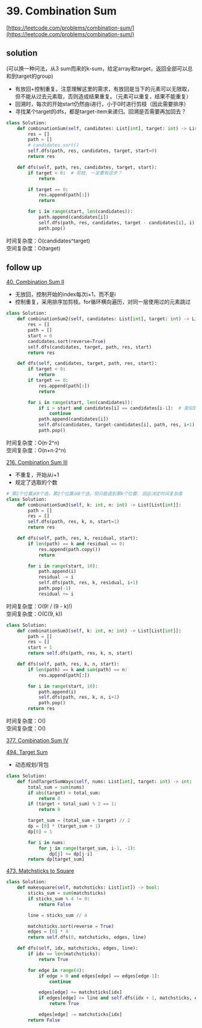 # 39. Combination Sum

[https://leetcode.com/problems/combination-sum/](https://leetcode.com/problems/combination-sum/)

## solution

(可以换一种问法，从3 sum而来的k-sum，给定array和target，返回全部可以总和到target的group)

- 有放回+控制重复。注意理解这里的需求，有放回是当下的元素可以无限取，但不能从过去元素取，否则造成结果重复。（元素可以重复，结果不能重复）
- 回溯时，每次的开始start仍然由i进行，小于0时进行剪枝（因此需要排序）
- 寻找某个target的dfs，都是target-item来递归。回溯是否需要再加回去？

```python
class Solution:
    def combinationSum(self, candidates: List[int], target: int) -> List[List[int]]:
        res = []
        path = []
        # candidates.sort()
        self.dfs(path, res, candidates, target, start=0)
        return res

    def dfs(self, path, res, candidates, target, start):
        if target < 0:  # 剪枝, 一定要有这步？
            return

        if target == 0:
            res.append(path[:])
            return

        for i in range(start, len(candidates)):
            path.append(candidates[i])
            self.dfs(path, res, candidates, target - candidates[i], i)  # 有放回i, 无放回i+1
            path.pop()
```

时间复杂度：O(candidates^target) <br>
空间复杂度：O(target)

## follow up

[40. Combination Sum II](https://leetcode.com/problems/combination-sum-ii/)

- 无放回，控制开始的index每次i+1，而不是i
- 控制重复，采用排序加剪枝。for循环横向遍历，对同一层使用过的元素跳过

```python
class Solution:
    def combinationSum2(self, candidates: List[int], target: int) -> List[List[int]]:
        res = []
        path = []
        start = 0
        candidates.sort(reverse=True)
        self.dfs(candidates, target, path, res, start)
        return res

    def dfs(self, candidates, target, path, res, start):
        if target < 0:
            return
        if target == 0:
            res.append(path[:])
            return

        for i in range(start, len(candidates)):
            if i > start and candidates[i] == candidates[i-1]:  # 类似3sum中的控制重复
                continue
            path.append(candidates[i])
            self.dfs(candidates, target-candidates[i], path, res, i+1)
            path.pop()
```

时间复杂度：O(n⋅2^n) <br>
空间复杂度：O(n+n⋅2^n)

[216. Combination Sum III](https://leetcode.com/problems/combination-sum-iii/)

- 不重复，开始从i+1
- 规定了选取的个数

```python
# 第1个位置从9个选，第2个位置从8个选，但只能选到第k个位置. 因此决定时间复杂度
class Solution:
    def combinationSum3(self, k: int, n: int) -> List[List[int]]:
        path = []
        res = []
        self.dfs(path, res, k, n, start=1)
        return res

    def dfs(self, path, res, k, residual, start):
        if len(path) == k and residual == 0:
            res.append(path.copy())
            return

        for i in range(start, 10):
            path.append(i)
            residual -= i
            self.dfs(path, res, k, residual, i+1)
            path.pop(-1)
            residual += i
```

时间复杂度：O(9! / (9 - k)!) <br>
空间复杂度：O(C(9, k))

```python
class Solution:
    def combinationSum3(self, k: int, n: int) -> List[List[int]]:
        path = []
        res = []
        start = 1
        return self.dfs(path, res, k, n, start)

    def dfs(self, path, res, k, n, start):
        if len(path) == k and sum(path) == n:
            res.append(path[:])

        for i in range(start, 10):
            path.append(i)
            self.dfs(path, res, k, n, i+1)
            path.pop()
        return res
```

时间复杂度：O() <br>
空间复杂度：O()

[377. Combination Sum IV](../09_dynamic_program/377%20Combination%20Sum%20IV.md)

[494. Target Sum](https://leetcode.com/problems/target-sum/)

- 动态规划/背包

```python
class Solution:
    def findTargetSumWays(self, nums: List[int], target: int) -> int:
        total_sum = sum(nums)
        if abs(target) > total_sum:
            return 0
        if (target + total_sum) % 2 == 1:
            return 0

        target_sum = (total_sum + target) // 2
        dp = [0] * (target_sum + 1)
        dp[0] = 1

        for i in nums:
            for j in range(target_sum, i-1, -1):
                dp[j] += dp[j-i]
        return dp[target_sum]
```

[473. Matchsticks to Square](https://leetcode.com/problems/matchsticks-to-square/description/)

```python
class Solution:
    def makesquare(self, matchsticks: List[int]) -> bool:
        sticks_sum = sum(matchsticks)
        if sticks_sum % 4 != 0:
            return False

        line = sticks_sum // 4

        matchsticks.sort(reverse = True)
        edges = [0] * 4
        return self.dfs(0, matchsticks, edges, line)

    def dfs(self, idx, matchsticks, edges, line):
        if idx == len(matchsticks):
            return True

        for edge in range(4):
            if edge > 0 and edges[edge] == edges[edge-1]:
                continue

            edges[edge] += matchsticks[idx]
            if edges[edge] <= line and self.dfs(idx + 1, matchsticks, edges, line):
                return True

            edges[edge] -= matchsticks[idx]
        return False
```
